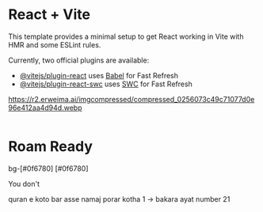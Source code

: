 # React + Vite

This template provides a minimal setup to get React working in Vite with HMR and some ESLint rules.

Currently, two official plugins are available:

- [@vitejs/plugin-react](https://github.com/vitejs/vite-plugin-react/blob/main/packages/plugin-react/README.md) uses [Babel](https://babeljs.io/) for Fast Refresh
- [@vitejs/plugin-react-swc](https://github.com/vitejs/vite-plugin-react-swc) uses [SWC](https://swc.rs/) for Fast Refresh



https://r2.erweima.ai/imgcompressed/compressed_0256073c49c71077d0e96e412aa4d94d.webp

<div className="flex items-center justify-center gap-4">
 <img className="h-20 w-20 rounded-full" src="https://r2.erweima.ai/imgcompressed/compressed_0256073c49c71077d0e96e412aa4d94d.webp" alt="" />
 <h1 className="text-4xl">Roam Ready</h1>
</div>

bg-[#0f6780]
[#0f6780]

You don&#x27;t
















quran e koto bar asse namaj porar kotha 
1 -> bakara ayat number 21